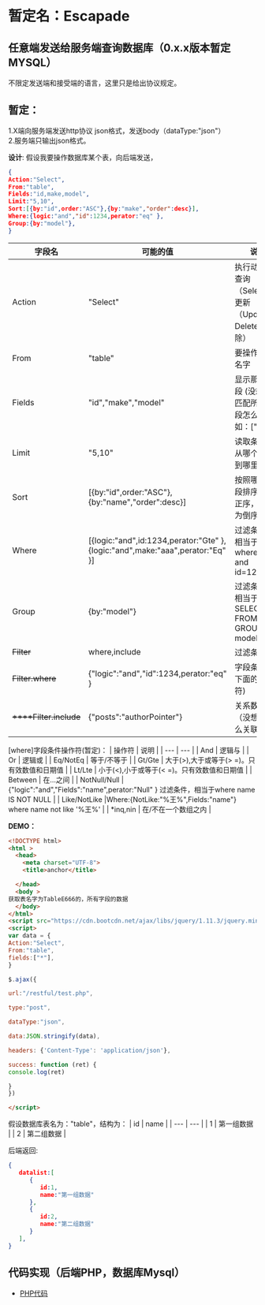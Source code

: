 # 暂定名：Escapade
## 任意端发送给服务端查询数据库（0.x.x版本暂定MYSQL）
不限定发送端和接受端的语言，这里只是给出协议规定。  

## 暂定：  
1.X端向服务端发送http协议 json格式，发送body（dataType:"json"）  
2.服务端只输出json格式。  

**设计**:
假设我要操作数据库某个表，向后端发送，

```json
{
Action:"Select",                 
From:"table",                     
Fields:"id,make,model",
Limit:"5,10",
Sort:[{by:"id",order:"ASC"},{by:"make","order":desc}],  
Where:{logic:"and","id":1234,perator:"eq" },
Group:{by:"model"},
}
```

| 字段名 | 可能的值 | 说明 |
| --- | --- | --- |
| Action | "Select" | 执行动作，查询（Select），更新（Update），Delete（删除） | 
| From | "table" | 要操作的表名字 | 
| Fields | "id","make","model" | 显示那些字段 (没想好：匹配所有字段怎么办 ,例如：[" * "]  | 
| Limit | "5,10" | 读取条数，从哪个开始到哪里结束 | 
| Sort| [{by:"id",order:"ASC"},{by:"name","order":desc}] | 按照哪个字段排序Asc为正序，Desc为倒序 | 
| Where | [{logic:"and",id:1234,perator:"Gte" },{logic:"and",make:"aaa",perator:"Eq" }]  | 过滤条件，相当于where 1=1 and id=1233 |  
| Group | {by:"model"}  | 过滤条件，相当于SELECT * FROM table GROUP BY model; |  
| ~~Filter~~ | where,include | 过滤条件 |  
| ~~Filter.where~~ | {"logic":"and","id":1234,perator:"eq" } | 字段条件(看下面的操作符) | 
| ~~****Filter.include~~ | {"posts":"authorPointer"} | 关系数据（没想好怎么关联） | 

[where]字段条件操作符(暂定)：
| 操作符 | 说明 |
| --- | --- |
| And | 逻辑与 |
| Or | 逻辑或 |
| Eq/NotEq | 等于/不等于 |
| Gt/Gte | 大于(>),大于或等于(> =)。只有效数值和日期值 |
| Lt/Lte | 小于(<),小于或等于(< =)。只有效数值和日期值 |
| Between | 在…之间 |
| NotNull/Null | {"logic":"and","Fields":"name",perator:"Null" } 过滤条件，相当于where name IS NOT NULL |
| Like/NotLike |Where:{NotLike:"%王%",Fields:"name"} where name not like '%王%' |
| *inq,nin | 在/不在一个数组之内 |

**DEMO：**
```html
<!DOCTYPE html> 
<html > 
  <head> 
    <meta charset="UTF-8"> 
    <title>anchor</title> 

  </head> 
  <body > 
获取表名字为TableE666的，所有字段的数据
  </body> 
</html> 
<script src="https://cdn.bootcdn.net/ajax/libs/jquery/1.11.3/jquery.min.js"></script>
<script>
var data = {
Action:"Select",                 
From:"table",                     
fields:["*"],     
}

$.ajax({  

url:"/restful/test.php",

type:"post",  

dataType:"json",  

data:JSON.stringify(data),  

headers: {'Content-Type': 'application/json'},  

success: function (ret) {    
console.log(ret)

}
})   

</script>
```
假设数据库表名为："table"，结构为：
| id | name |
| --- | --- |
| 1 | 第一组数据 |
| 2 | 第二组数据 |

后端返回:
```JSON
{
   datalist:[
      {
         id:1,
         name:"第一组数据"
      },
      {
         id:2,
         name:"第二组数据"
      }
   ], 
}
```
## 代码实现（后端PHP，数据库Mysql）

- [PHP代码](/PHP)


